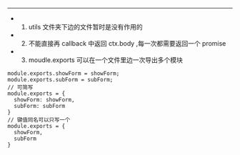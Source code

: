 ---

- 1. utils 文件夹下边的文件暂时是没有作用的
- 2. 不能直接再 callback 中返回 ctx.body ,每一次都需要返回一个 promise
- 3. moudle.exports 可以在一个文件里边一次导出多个模块

```
module.exports.showForm = showForm;
module.exports.subForm = subForm;
// 可简写
module.exports = {
  showForm: showForm,
  subForm: subForm
}
// 键值同名可以只写一个
module.exports = {
  showForm,
  subForm
}
```
